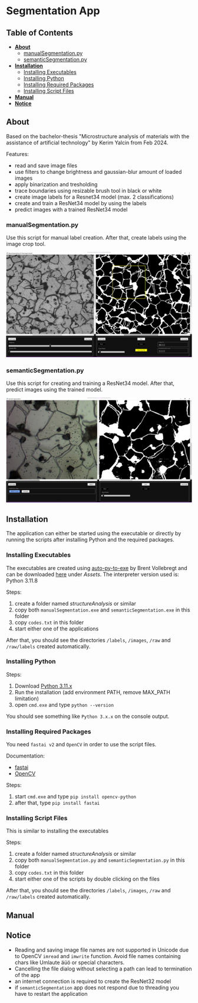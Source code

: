 # Segmentation App
## Table of Contents
* **[About](#about)**
  * [manualSegmentation.py](#manualsegmentationpy)
  * [semanticSegmentation.py](#semanticsegmentationpy)
* **[Installation](#installation)**
  * [Installing Executables](#installing-executables)
  * [Installing Python](#installing-python)
  * [Installing Required Packages](#installing-required-packages)
  * [Installing Script Files](#installing-script-files)
* **[Manual](#manual)**
* **[Notice](#notice)**
    
## About
Based on the bachelor-thesis "Microstructure analysis of materials with the assistance of artificial technology" by Kerim Yalcin from Feb 2024. 
  
Features:
* read and save image files
* use filters to change brightness and gaussian-blur amount of loaded images
* apply binarization and tresholding
* trace boundaries using resizable brush tool in black or white
* create image labels for a Resnet34 model (max. 2 classifications)
* create and train a ResNet34 model by using the labels
* predict images with a trained ResNet34 model

### manualSegmentation.py
Use this script for manual label creation. After that, create labels using the image crop tool.

![Image of manualSegmentation.py after loading an image and tracing.](https://github.com/kerimyalcin95/deep-learning-segmentation/raw/main/screenshots/manualSegmentation01.jpg "Screenshot of manualSegmentation.py in action")
### semanticSegmentation.py
Use this script for creating and training a ResNet34 model. After that, predict images using the trained model.

![Image of semanticSegmentation.py after predicting an image using a trained model](https://github.com/kerimyalcin95/deep-learning-segmentation/raw/main/screenshots/semanticSegmentation01.jpg "Screenshot of semanticSegmentation.py in action")
## Installation
The application can either be started using the executable or directly by running the scripts after installing Python and the required packages.
### Installing Executables
The executables are created using [auto-py-to-exe](https://pypi.org/project/auto-py-to-exe/) by Brent Vollebregt and can be downloaded [here](https://github.com/kerimyalcin95/deep-learning-segmentation/releases) under *Assets*. The interpreter version used is: Python 3.11.8

Steps:
1. create a folder named *structureAnalysis* or similar
2. copy both `manualSegmentation.exe` and `semanticSegmentation.exe` in this folder
3. copy `codes.txt` in this folder
4. start either one of the applications

After that, you should see the directories `/labels`, `/images`, `/raw` and `/raw/labels` created automatically.

### Installing Python
Steps:
1. Download [Python 3.11.x](https://www.python.org/downloads/)
2. Run the installation (add environment PATH, remove MAX_PATH limitation)
3. open `cmd.exe` and type `python --version`

You should see something like `Python 3.x.x` on the console output.
### Installing Required Packages
You need `fastai v2` and `OpenCV` in order to use the script files.

Documentation:
* [fastai](https://docs.fast.ai/)
* [OpenCV](https://docs.opencv.org/4.9.0/d6/d00/tutorial_py_root.html)

Steps:
1. start `cmd.exe` and type `pip install opencv-python`
2. after that, type `pip install fastai`

### Installing Script Files
This is similar to installing the executables

Steps:
1. create a folder named *structureAnalysis* or similar
2. copy both `manualSegmentation.py` and `semanticSegmentation.py` in this folder
3. copy `codes.txt` in this folder
4. start either one of the scripts by double clicking on the files

After that, you should see the directories `/labels`, `/images`, `/raw` and `/raw/labels` created automatically.

## Manual
## Notice
* Reading and saving image file names are not supported in Unicode due to OpenCV `imread` and `imwrite` function.
  Avoid file names containing chars like Umlaute äüö or special characters.
* Cancelling the file dialog without selecting a path can lead to termination of the app
* an internet connection is required to create the ResNet32 model
* if `semanticSegmentation` app does not respond due to threading you have to restart the application
